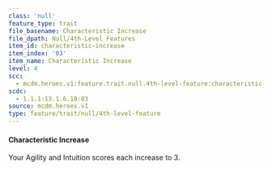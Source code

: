 ```yaml
---
class: 'null'
feature_type: trait
file_basename: Characteristic Increase
file_dpath: Null/4th-Level Features
item_id: characteristic-increase
item_index: '03'
item_name: Characteristic Increase
level: 4
scc:
  - mcdm.heroes.v1:feature.trait.null.4th-level-feature:characteristic-increase
scdc:
  - 1.1.1:13.1.6.10:03
source: mcdm.heroes.v1
type: feature/trait/null/4th-level-feature
---
```


#### Characteristic Increase

Your Agility and Intuition scores each increase to 3.
